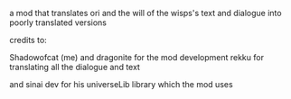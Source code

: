 a mod that translates ori and the will of the wisps's text and dialogue into poorly translated versions

credits to:

Shadowofcat (me) and dragonite for the mod development
rekku for translating all the dialogue and text

and sinai dev for his universeLib library which the mod uses
